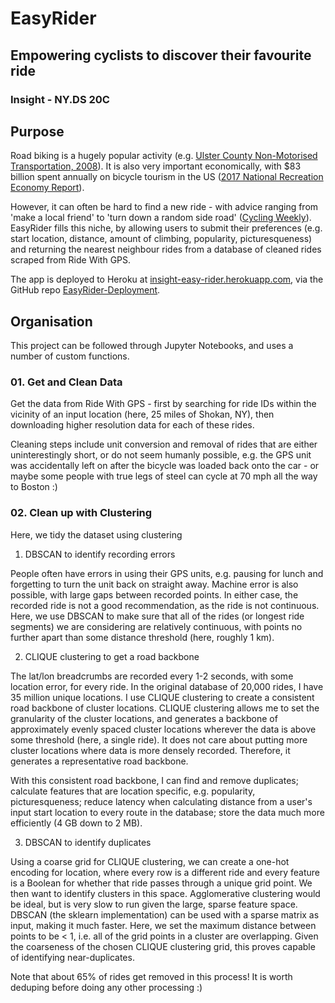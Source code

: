 # EasyRider
## Empowering cyclists to discover their favourite ride
### Insight - NY.DS 20C

## Purpose
Road biking is a hugely popular activity (e.g. [Ulster County Non-Motorised Transportation, 2008](https://ulstercountyny.gov/sites/default/files/nonmotorizedtranplan_finalplan.pdf)).  It is also very important economically, with $83 billion spent annually on bicycle tourism in the US ([2017 National Recreation Economy Report](http://oia.outdoorindustry.org/OIA-receconomy)).

However, it can often be hard to find a new ride - with advice ranging from 'make a local friend' to 'turn down a random side road' ([Cycling Weekly](https://www.cyclingweekly.com/fitness/training/seven-ways-to-find-great-new-places-to-ride-164073)).  EasyRider fills this niche, by allowing users to submit their preferences (e.g. start location, distance, amount of climbing, popularity, picturesqueness) and returning the nearest neighbour rides from a database of cleaned rides scraped from Ride With GPS.

The app is deployed to Heroku at [insight-easy-rider.herokuapp.com](insight-easy-rider.herokuapp.com), via the GitHub repo [EasyRider-Deployment](https://github.com/EHopper/EasyRider-Deployment).

## Organisation
This project can be followed through Jupyter Notebooks, and uses a number of custom functions.

### 01.  Get and Clean Data
Get the data from Ride With GPS - first by searching for ride IDs within the vicinity of an input location (here, 25 miles of Shokan, NY), then downloading higher resolution data for each of these rides.  

Cleaning steps include unit conversion and removal of rides that are either uninterestingly short, or do not seem humanly possible, e.g. the GPS unit was accidentally left on after the bicycle was loaded back onto the car - or maybe some people with true legs of steel can cycle at 70 mph all the way to Boston :)

### 02. Clean up with Clustering
Here, we tidy the dataset using clustering

1. DBSCAN to identify recording errors

People often have errors in using their GPS units, e.g. pausing for lunch and forgetting to turn the unit back on straight away.  Machine error is also possible, with large gaps between recorded points.  In either case, the recorded ride is not a good recommendation, as the ride is not continuous.  Here, we use DBSCAN to make sure that all of the rides (or longest ride segments) we are considering are relatively continuous, with points no further apart than some distance threshold (here, roughly 1 km).

2. CLIQUE clustering to get a road backbone

The lat/lon breadcrumbs are recorded every 1-2 seconds, with some location error, for every ride.  In the original database of 20,000 rides, I have 35 million unique locations.  I use CLIQUE clustering to create a consistent road backbone of cluster locations.  CLIQUE clustering allows me to set the granularity of the cluster locations, and generates a backbone of approximately evenly spaced cluster locations wherever the data is above some threshold (here, a single ride).  It does not care about putting more cluster locations where data is more densely recorded.  Therefore, it generates a representative road backbone.

With this consistent road backbone, I can find and remove duplicates; calculate features that are location specific, e.g. popularity, picturesqueness; reduce latency when calculating distance from a user's input start location to every route in the database; store the data much more efficiently (4 GB down to 2 MB).

3. DBSCAN to identify duplicates

Using a coarse grid for CLIQUE clustering, we can create a one-hot encoding for location, where every row is a different ride and every feature is a Boolean for whether that ride passes through a unique grid point.  We then want to identify clusters in this space.  Agglomerative clustering would be ideal, but is very slow to run given the large, sparse feature space. DBSCAN (the sklearn implementation) can be used with a sparse matrix as input, making it much faster.  Here, we set the maximum distance between points to be < 1, i.e. all of the grid points in a cluster are overlapping.  Given the coarseness of the chosen CLIQUE clustering grid, this proves capable of identifying near-duplicates.

Note that about 65% of rides get removed in this process!  It is worth deduping before doing any other processing :)
